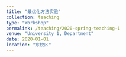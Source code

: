 ```yaml
---
title: "最优化方法实验"
collection: teaching
type: "Workshop"
permalink: /teaching/2020-spring-teaching-1
venue: "University 1, Department"
date: 2020-01-01
location: "东校区"
---
```





